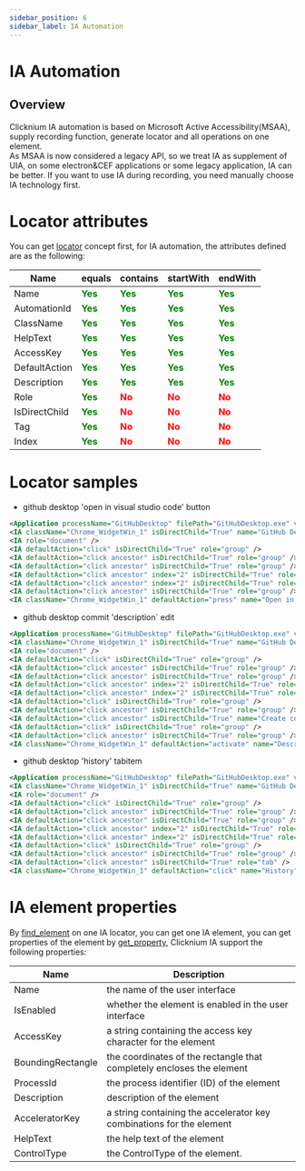 ```yaml
---
sidebar_position: 6
sidebar_label: IA Automation 
---
```

# IA Automation
## Overview

Clicknium IA automation is based on Microsoft Active Accessibility(MSAA), supply recording function, generate locator and all operations on one element.  
As MSAA is now considered a legacy API, so we treat IA as supplement of UIA, on some electron&CEF applications or some legacy application, IA can be better. If you want to use IA during recording, you need manually choose IA technology first.

# Locator attributes
You can get [locator](./locator.md) concept first, for IA automation, the attributes defined are as the following:

| Name      | equals | contains |startWith |endWith |
| ----------- | ----------- |----------- |----------- |----------- |
| Name |  <font color="Green"><B>Yes</B></font>   |<font color="Green"><B>Yes</B></font>|<font color="Green"><B>Yes</B></font>|<font color="Green"><B>Yes</B></font>|
| AutomationId |  <font color="Green"><B>Yes</B></font>   |<font color="Green"><B>Yes</B></font>|<font color="Green"><B>Yes</B></font>|<font color="Green"><B>Yes</B></font>|
| ClassName |  <font color="Green"><B>Yes</B></font>   |<font color="Green"><B>Yes</B></font>|<font color="Green"><B>Yes</B></font>|<font color="Green"><B>Yes</B></font>|
| HelpText |  <font color="Green"><B>Yes</B></font>   |<font color="Green"><B>Yes</B></font>|<font color="Green"><B>Yes</B></font>|<font color="Green"><B>Yes</B></font>|
| AccessKey |  <font color="Green"><B>Yes</B></font>   |<font color="Green"><B>Yes</B></font>|<font color="Green"><B>Yes</B></font>|<font color="Green"><B>Yes</B></font>|
| DefaultAction |  <font color="Green"><B>Yes</B></font>   |<font color="Green"><B>Yes</B></font>|<font color="Green"><B>Yes</B></font>|<font color="Green"><B>Yes</B></font>|
| Description |  <font color="Green"><B>Yes</B></font>   |<font color="Green"><B>Yes</B></font>|<font color="Green"><B>Yes</B></font>|<font color="Green"><B>Yes</B></font>|
| Role |  <font color="Green"><B>Yes</B></font>   |<font color="Red"><B>No</B></font>|<font color="Red"><B>No</B></font>|<font color="Red"><B>No</B></font>|
| IsDirectChild |  <font color="Green"><B>Yes</B></font>   |<font color="Red"><B>No</B></font>|<font color="Red"><B>No</B></font>|<font color="Red"><B>No</B></font>|
| Tag |  <font color="Green"><B>Yes</B></font>   |<font color="Red"><B>No</B></font>|<font color="Red"><B>No</B></font>|<font color="Red"><B>No</B></font>|
| Index |  <font color="Green"><B>Yes</B></font>   |<font color="Red"><B>No</B></font>|<font color="Red"><B>No</B></font>|<font color="Red"><B>No</B></font>|

# Locator samples

- github desktop 'open in visual studio code' button
```xml
<Application processName="GitHubDesktop" filePath="GitHubDesktop.exe" version="1.3" />
<IA className="Chrome_WidgetWin_1" isDirectChild="True" name="GitHub Desktop" role="window" />
<IA role="document" />
<IA defaultAction="click" isDirectChild="True" role="group" />
<IA defaultAction="click ancestor" isDirectChild="True" role="group" />
<IA defaultAction="click ancestor" isDirectChild="True" role="group" />
<IA defaultAction="click ancestor" index="2" isDirectChild="True" role="group" />
<IA defaultAction="click ancestor" index="2" isDirectChild="True" role="group" />
<IA defaultAction="click ancestor" isDirectChild="True" role="group" />
<IA className="Chrome_WidgetWin_1" defaultAction="press" name="Open in Visual Studio Code" />
```
- github desktop commit 'description` edit
```xml
<Application processName="GitHubDesktop" filePath="GitHubDesktop.exe" version="1.3" />
<IA className="Chrome_WidgetWin_1" isDirectChild="True" name="GitHub Desktop" role="window" />
<IA role="document" />
<IA defaultAction="click" isDirectChild="True" role="group" />
<IA defaultAction="click ancestor" isDirectChild="True" role="group" />
<IA defaultAction="click ancestor" isDirectChild="True" role="group" />
<IA defaultAction="click ancestor" index="2" isDirectChild="True" role="group" />
<IA defaultAction="click ancestor" index="2" isDirectChild="True" role="group" />
<IA defaultAction="click" isDirectChild="True" role="group" />
<IA defaultAction="click ancestor" isDirectChild="True" role="group" />
<IA defaultAction="click ancestor" isDirectChild="True" name="Create commit" role="group" />
<IA defaultAction="click" isDirectChild="True" role="group" />
<IA defaultAction="click ancestor" isDirectChild="True" role="group" />
<IA className="Chrome_WidgetWin_1" defaultAction="activate" name="Description" role="edit" />
```
- github desktop 'history' tabitem
```xml
<Application processName="GitHubDesktop" filePath="GitHubDesktop.exe" version="1.3" />
<IA className="Chrome_WidgetWin_1" isDirectChild="True" name="GitHub Desktop" role="window" />
<IA role="document" />
<IA defaultAction="click" isDirectChild="True" role="group" />
<IA defaultAction="click ancestor" isDirectChild="True" role="group" />
<IA defaultAction="click ancestor" isDirectChild="True" role="group" />
<IA defaultAction="click ancestor" index="2" isDirectChild="True" role="group" />
<IA defaultAction="click ancestor" index="2" isDirectChild="True" role="group" />
<IA defaultAction="click" isDirectChild="True" role="group" />
<IA defaultAction="click ancestor" isDirectChild="True" role="group" />
<IA defaultAction="click ancestor" isDirectChild="True" role="tab" />
<IA className="Chrome_WidgetWin_1" defaultAction="click" name="History" role="tabItem" />
```

# IA element properties
By [find_element](../../references/python/globalfunctions/find_element.md) on one IA locator, you can get one IA element, you can get properties of the element by [get_property](../../references/python/uielement/get_property.md), Clicknium IA support the following properties:


| Name      | Description |
| ----------- | ----------- |
| Name      |  the name of the user interface      |
| IsEnabled  | whether the element is enabled in the user interface|
| AccessKey   |  a string containing the access key character for the element|
| BoundingRectangle   | the coordinates of the rectangle that completely encloses the element|
| ProcessId   | the process identifier (ID) of the element|
| Description   |  description of the element|
| AcceleratorKey   | a string containing the accelerator key combinations for the element|
| HelpText   |the help text of the element|
| ControlType | the ControlType of the element.|
